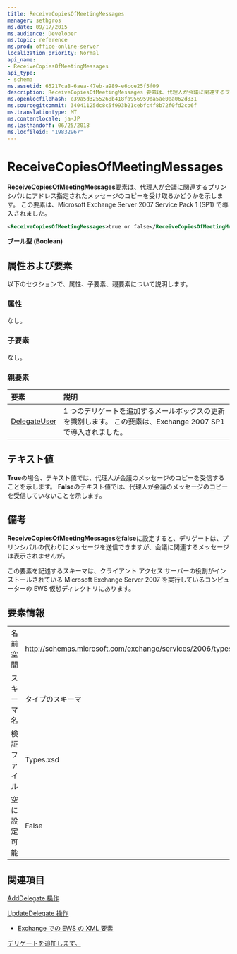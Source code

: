 ```yaml
---
title: ReceiveCopiesOfMeetingMessages
manager: sethgros
ms.date: 09/17/2015
ms.audience: Developer
ms.topic: reference
ms.prod: office-online-server
localization_priority: Normal
api_name:
- ReceiveCopiesOfMeetingMessages
api_type:
- schema
ms.assetid: 65217ca8-6aea-47eb-a989-e6cce25f5f09
description: ReceiveCopiesOfMeetingMessages 要素は、代理人が会議に関連するプリンシパルにアドレス指定されたメッセージのコピーを受け取るかどうかを示します。 この要素は、Microsoft Exchange Server 2007 Service Pack 1 (SP1) で導入されました。
ms.openlocfilehash: e39a5d3255268b418fa956959da5ae0ea062d831
ms.sourcegitcommit: 34041125dc8c5f993b21cebfc4f8b72f0fd2cb6f
ms.translationtype: MT
ms.contentlocale: ja-JP
ms.lasthandoff: 06/25/2018
ms.locfileid: "19832967"
---
```

# <a name="receivecopiesofmeetingmessages"></a>ReceiveCopiesOfMeetingMessages

**ReceiveCopiesOfMeetingMessages**要素は、代理人が会議に関連するプリンシパルにアドレス指定されたメッセージのコピーを受け取るかどうかを示します。 この要素は、Microsoft Exchange Server 2007 Service Pack 1 (SP1) で導入されました。 
  
```xml
<ReceiveCopiesOfMeetingMessages>true or false</ReceiveCopiesOfMeetingMessages>
```

 **ブール型 (Boolean)**
## <a name="attributes-and-elements"></a>属性および要素

以下のセクションで、属性、子要素、親要素について説明します。
  
### <a name="attributes"></a>属性

なし。
  
### <a name="child-elements"></a>子要素

なし。
  
### <a name="parent-elements"></a>親要素

|**要素**|**説明**|
|:-----|:-----|
|[DelegateUser](delegateuser.md) <br/> |1 つのデリゲートを追加するメールボックスの更新を識別します。 この要素は、Exchange 2007 SP1 で導入されました。  <br/> |
   
## <a name="text-value"></a>テキスト値

**True**の場合、テキスト値では、代理人が会議のメッセージのコピーを受信することを示します。 **False**のテキスト値では、代理人が会議のメッセージのコピーを受信していないことを示します。 
  
## <a name="remarks"></a>備考

**ReceiveCopiesOfMeetingMessages**を**false**に設定すると、デリゲートは、プリンシパルの代わりにメッセージを送信できますが、会議に関連するメッセージは表示されませんが。
  
この要素を記述するスキーマは、クライアント アクセス サーバーの役割がインストールされている Microsoft Exchange Server 2007 を実行しているコンピューターの EWS 仮想ディレクトリにあります。
  
## <a name="element-information"></a>要素情報

|||
|:-----|:-----|
|名前空間  <br/> |http://schemas.microsoft.com/exchange/services/2006/types  <br/> |
|スキーマ名  <br/> |タイプのスキーマ  <br/> |
|検証ファイル  <br/> |Types.xsd  <br/> |
|空に設定可能  <br/> |False  <br/> |
   
## <a name="see-also"></a>関連項目



[AddDelegate 操作](adddelegate-operation.md)
  
[UpdateDelegate 操作](updatedelegate-operation.md)


- [Exchange での EWS の XML 要素](ews-xml-elements-in-exchange.md)


[デリゲートを追加します。](http://msdn.microsoft.com/library/3a744150-66a3-4a13-9433-793603ba5038%28Office.15%29.aspx)

